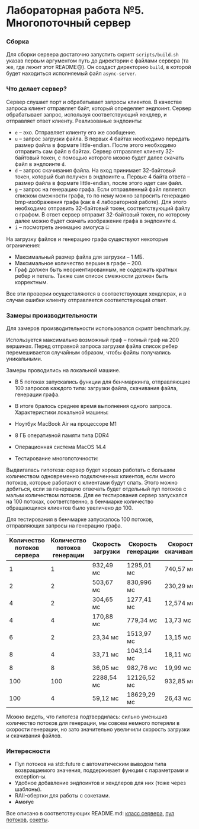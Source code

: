 # Лабораторная работа №5. Многопоточный сервер

### Сборка
Для сборки сервера достаточно запустить скрипт `scripts/build.sh` указав первым аргументом путь до директории с файлами сервера (та же, где лежит этот README🙃). Он создаст директорию `build`, в которой будет находиться исполняемый файл `async-server`.

### Что делает сервер?
Сервер слушает порт и обрабатывает запросы клиентов. В качестве запроса клиент отправляет байт, который определяет эндпоинт. Сервер обрабатывает запрос, используя соответствующий хендлер, и отправляет ответ клиенту.
Реализованые эндпоинты:
- `e` – эхо. Отправляет клиенту его же сообщение.
- `u` – запрос загрузки файла. В первых 4 байтах необходимо передать размер файла в формате little-endian. После этого необходимо отправить сам файл в байтах. Сервер отправляет клиенту 32-байтовый токен, с помощью которого можно будет далее скачать файл в эндпоинте `d`.
- `d` – запрос скачивания файла. На вход принимает 32-байтовый токен, который был получен в эндпоинте `u`. Первые 4 байта ответа – размер файла в формате little-endian, после этого идет сам файл.
- `g` – запрос на генерацию графа. Если отправленный файл является списком смежности графа, то по нему можно запросить генерацию bmp-изображения графа (как в 4 лабораторной работе). Для этого необходимо отправить 32-байтовый токен, соответствующий файлу с графом. В ответ сервер отправит 32-байтовый токен, по которому далее можно будет скачать изображение графа в эндпоинте `d`.
- `i` – посмотреть анимацию амогуса ඞ

На загрузку файлов и генерацию графа существуют некоторые ограничения:
- Максимальный размер файла для загрузки – 1 МБ.
- Максимальное количество вершин в графе – 200.
- Граф должен быть неориентированным, не содержать кратных ребер и петель. Также сам список смежности должен быть корректным.

Все эти проверки осуществляются в соответствующих хендлерах, и в случае ошибки клиенту отправляется соответствующий ответ.

### Замеры производительности
Для замеров производительности использовался скрипт benchmark.py.

Используется максимально возможный граф – полный граф на 200 вершинах.
Перед отправкой запроса загрузки файла список ребер перемешивается случайным образом, чтобы файлы получались уникальными.

Замеры проводились на локальной машине.
- В 5 потоках запускались функции для бенчмаркинга, отправляющие 100 запросов каждого типа: загрузки файла, скачивания файла, генерации графа.
- В итоге бралось среднее время выполнения одного запроса.
Характеристики локальной машины:

- Ноутбук MacBook Air на процессоре M1
- 8 ГБ оперативной памяти типа DDR4
- Операционная система MacOS 14.4
- Тестирование многопоточности:

Выдвигалась гипотеза: сервер будет хорошо работать с большим количеством одновременно подключенных клиентов, если много потоков, которые работают с клиентами будут спать. Этого можно добиться, если за генерацию отвечать будет отдельный пул потоков с малым количеством потоков. 
Для ее тестирования сервер запускался на 100 потоках, соответственно, в бенчмарке количество обращающихся клиентов было увеличено до 100.

Для тестирования в бенчмарке запускалось 100 потоков, отправляющих запросы на генерацию графа.

| Количество потоков сервера | Количество потоков генерации | Скорость загрузки | Скорость генерации | Скорость скачивания |
|----------------------------|------------------------------|-------------------|--------------------|---------------------|
| 1                          | 1                            | 932,49 мс         | 1295,01 мс         | 740,57 мс           |
| 2                          | 2                            | 503,67 мс         | 830,996 мс         | 230,29 мс           |
| 4                          | 2                            | 304,65 мс         | 1277,41 мс         | 12,574 мс           |
| 4                          | 4                            | 170,88 мс         | 779,34 мс          | 13,73 мс            |
| 6                          | 2                            | 23,34 мс          | 1513,97 мс         | 13,15 мс            |
| 8                          | 4                            | 33,71 мс          | 1043,14 мс         | 18,11 мс            |
| 8                          | 8                            | 36,05 мс          | 982,76 мс          | 19,99 мс            |
| 100                        | 100                          | 2288,54 мс        | 12126,52 мс        | 932,85 мс           |
| 100                        | 4                            | 59,12 мс          | 18629,29 мс        | 26,43 мс            |
Можно видеть, что гипотеза подтвердилась: сильно уменьшив количество потоков для генерации, мы совсем немного потеряли в скорости генерации, но зато значительно увеличили скорость загрузки и скачивания файлов.

### Интересности
- Пул потоков на std::future с автоматическим выводом типа возвращаемого значения, поддерживает функции с параметрами и exception-ы.
- Удобное добавление эндпоинтов и хендлеров для них (тоже через шаблоны).
- RAII-обертки для работы с сокетами.
- ~~Амогус~~

Все описано в соответствующих README.md: [класс сервера](include/server/README.md), [пул потоков](include/multithreading/README.md), [сокеты](include/socket/README.md).

